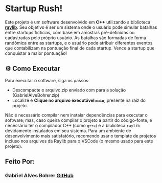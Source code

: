 # Startup Rush!

Este projeto é um software desenvolvido em **C++** utilizando a biblioteca **[raylib](https://www.raylib.com/)**. Seu objetivo é ser um sistema onde o usuário pode simular batalhas entre startups fictícias, com base em amostras pré-definidas ou cadastradas pelo próprio usuário. As batalhas são formadas de forma randômica entre as startups, e o usuário pode atribuir diferentes eventos que contabilizam na pontuação final de cada startup. Vence a startup que conquistar a maior pontuação!

## ⚙️ Como Executar

Para executar o software, siga os passos:
- Descompacte o arquivo.zip enviado com para a solução (GabrielAlveBohrer.zip)
- Localize e **Clique no arquivo executável `main`**, presente na raiz do projeto.

Não é necessário compilar nem instalar dependências para executar o software; mas, caso queira compilar o projeto a partir do código-fonte, é necessário ter o compilador C++ (como `g++=`) e a biblioteca `raylib` devidamente instalados em seu sistema. Para um ambiente de desenvolvimento mais satisfatório, recomendo usar o template de projetos incluso nos arquivos da Raylib para o VSCode (o mesmo usado para este projeto).

## Feito Por:
###      Gabriel Alves Bohrer [GitHub](https://github.com/GBohrer)